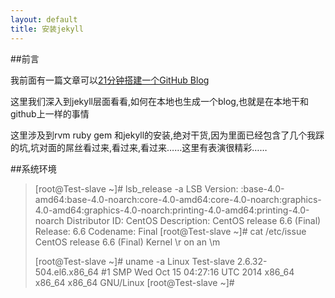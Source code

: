 ```yaml
---
layout: default
title: 安装jekyll
---
```



##前言

我前面有一篇文章可以[21分钟搭建一个GitHub Blog](http://wilmosfang.github.io/blog/2015/03/02/build-a-githubblog-in-21minutes.html)

这里我们深入到jekyll层面看看,如何在本地也生成一个blog,也就是在本地干和github上一样的事情

这里涉及到rvm ruby gem 和jekyll的安装,绝对干货,因为里面已经包含了几个我踩的坑,坑对面的屌丝看过来,看过来,看过来……这里有表演很精彩……


##系统环境

> [root@Test-slave ~]# lsb_release  -a 
> LSB Version:	:base-4.0-amd64:base-4.0-noarch:core-4.0-amd64:core-4.0-noarch:graphics-4.0-amd64:graphics-4.0-noarch:printing-4.0-amd64:printing-4.0-noarch
> Distributor ID:	CentOS
> Description:	CentOS release 6.6 (Final)
> Release:	6.6
> Codename:	Final
> [root@Test-slave ~]# cat /etc/issue
> CentOS release 6.6 (Final)
> Kernel \r on an \m
> 
> [root@Test-slave ~]# uname -a 
> Linux Test-slave 2.6.32-504.el6.x86_64 #1 SMP Wed Oct 15 04:27:16 UTC 2014 x86_64 x86_64 x86_64 GNU/Linux
> [root@Test-slave ~]# 

